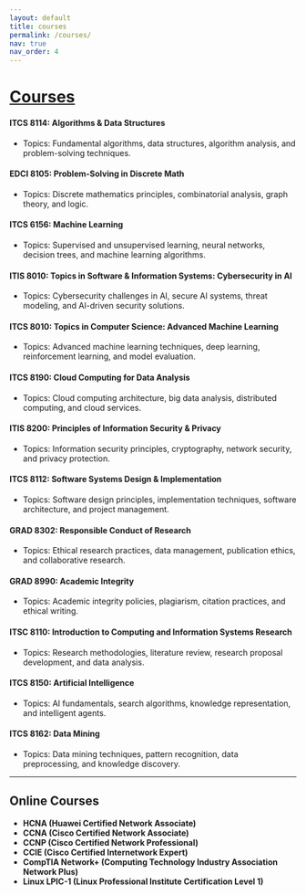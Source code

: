 ```yaml
---
layout: default
title: courses
permalink: /courses/
nav: true
nav_order: 4
---
```


# [Courses](/assets/pdf/course_outline.pdf)

#### ITCS 8114: Algorithms & Data Structures

- Topics: Fundamental algorithms, data structures, algorithm analysis, and problem-solving techniques.

#### EDCI 8105: Problem-Solving in Discrete Math

- Topics: Discrete mathematics principles, combinatorial analysis, graph theory, and logic.

#### ITCS 6156: Machine Learning

- Topics: Supervised and unsupervised learning, neural networks, decision trees, and machine learning algorithms.

#### ITIS 8010: Topics in Software & Information Systems: Cybersecurity in AI

- Topics: Cybersecurity challenges in AI, secure AI systems, threat modeling, and AI-driven security solutions.

#### ITCS 8010: Topics in Computer Science: Advanced Machine Learning

- Topics: Advanced machine learning techniques, deep learning, reinforcement learning, and model evaluation.

#### ITCS 8190: Cloud Computing for Data Analysis

- Topics: Cloud computing architecture, big data analysis, distributed computing, and cloud services.

#### ITIS 8200: Principles of Information Security & Privacy

- Topics: Information security principles, cryptography, network security, and privacy protection.

#### ITCS 8112: Software Systems Design & Implementation

- Topics: Software design principles, implementation techniques, software architecture, and project management.

#### GRAD 8302: Responsible Conduct of Research

- Topics: Ethical research practices, data management, publication ethics, and collaborative research.

#### GRAD 8990: Academic Integrity

- Topics: Academic integrity policies, plagiarism, citation practices, and ethical writing.

#### ITSC 8110: Introduction to Computing and Information Systems Research

- Topics: Research methodologies, literature review, research proposal development, and data analysis.

#### ITCS 8150: Artificial Intelligence

- Topics: AI fundamentals, search algorithms, knowledge representation, and intelligent agents.

#### ITCS 8162: Data Mining

- Topics: Data mining techniques, pattern recognition, data preprocessing, and knowledge discovery.

---

## Online Courses

- **HCNA (Huawei Certified Network Associate)**
- **CCNA (Cisco Certified Network Associate)** 
- **CCNP (Cisco Certified Network Professional)**
- **CCIE (Cisco Certified Internetwork Expert)**
- **CompTIA Network+ (Computing Technology Industry Association Network Plus)** 
- **Linux LPIC-1 (Linux Professional Institute Certification Level 1)** 
